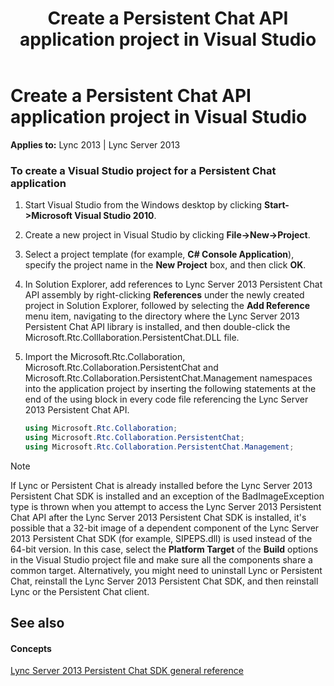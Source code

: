 ﻿---
title: Create a Persistent Chat API application project in Visual Studio
TOCTitle: Create a Persistent Chat API application project in Visual Studio
ms:assetid: fe81a4f8-13d7-4386-b806-807a3ca81ef9
ms:mtpsurl: https://msdn.microsoft.com/library/Dn439208(v=office.15)
ms:contentKeyID: 57101341
ms.date: 07/24/2014
mtps_version: v=office.15
dev_langs:
- csharp
---

# Create a Persistent Chat API application project in Visual Studio


**Applies to:** Lync 2013 | Lync Server 2013

### To create a Visual Studio project for a Persistent Chat application

1.  Start Visual Studio from the Windows desktop by clicking **Start-\>Microsoft Visual Studio 2010**.

2.  Create a new project in Visual Studio by clicking **File-\>New-\>Project**.

3.  Select a project template (for example, **C\# Console Application**), specify the project name in the **New Project** box, and then click **OK**.

4.  In Solution Explorer, add references to Lync Server 2013 Persistent Chat API assembly by right-clicking **References** under the newly created project in Solution Explorer, followed by selecting the **Add Reference** menu item, navigating to the directory where the Lync Server 2013 Persistent Chat API library is installed, and then double-click the Microsoft.Rtc.Colllaboration.PersistentChat.DLL file.

5.  Import the Microsoft.Rtc.Collaboration, Microsoft.Rtc.Collaboration.PersistentChat and Microsoft.Rtc.Collaboration.PersistentChat.Management namespaces into the application project by inserting the following statements at the end of the using block in every code file referencing the Lync Server 2013 Persistent Chat API.
    
    ```csharp
    using Microsoft.Rtc.Collaboration;
    using Microsoft.Rtc.Collaboration.PersistentChat;
    using Microsoft.Rtc.Collaboration.PersistentChat.Management;
    ```


> [!NOTE]
> <P>If Lync or Persistent Chat is already installed before the Lync Server 2013 Persistent Chat SDK is installed and an exception of the BadImageException type is thrown when you attempt to access the Lync Server 2013 Persistent Chat API after the Lync Server 2013 Persistent Chat SDK is installed, it's possible that a 32-bit image of a dependent component of the Lync Server 2013 Persistent Chat SDK (for example, SIPEPS.dll) is used instead of the 64-bit version. In this case, select the <STRONG>Platform Target</STRONG> of the <STRONG>Build</STRONG> options in the Visual Studio project file and make sure all the components share a common target. Alternatively, you might need to uninstall Lync or Persistent Chat, reinstall the Lync Server 2013 Persistent Chat SDK, and then reinstall Lync or the Persistent Chat client.</P>



## See also

#### Concepts

[Lync Server 2013 Persistent Chat SDK general reference](lync-server-2013-persistent-chat-sdk-general-reference.md)

